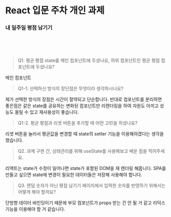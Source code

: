 # React 입문 주차 개인 과제 

### 내 일주일 평점 남기기
<br>
<br>
<br>
 
> Q1. 평균 평점 state를 메인 컴포넌트에 두셨나요, 하위 컴포넌트인 평균 평점 컴포넌트에 두셨나요?

메인 컴포넌트

> Q1-1. 선택하신 방식의 장단점은 무엇이라 생각하시나요?

제가 선택한 방식의 장점은 시간이 절약되고 단순합니다.
반대로 컴포넌트를 분리하면 좋은점은 
같은 state를 공유하는 변화된 컴포넌트만 리렌더링을 하여 자원도 아끼고 성능도 올릴 수 있고 재사용성이 좋습니다.


> Q1-2. 평균 평점과 리셋 버튼을 추가할 때 어떤 고민을 하셨나요?

리셋 버튼을 눌러서 평균값을 변경할 때 state의 setter 기능을 이용해야겠다는 생각을 했습니다.

> Q2. 과제 구현 간, 상태관리를 위해 useState를 사용해보고 배운 점을 적어주세요.

리액트는 state가 수정이 일어나면 state가 포함된 DOM을 재 렌더링 해줍니다. SPA를 만들고 싶으면 state에 변경이 필요한 데이터들은 저장해 사용해야 합니다.

> Q3. 랜덤 숫자가 아닌 평점 남기기 페이지에서 입력한 숫자를 반영하기 위해서는 어떻게 해야 할까요?

단방향 데이터 바인딩이기 때문에 부모 컴포넌트가 props 받는 건 안 될 거 같고 리덕스 기능을 이용해야 할 거 같습니다.
